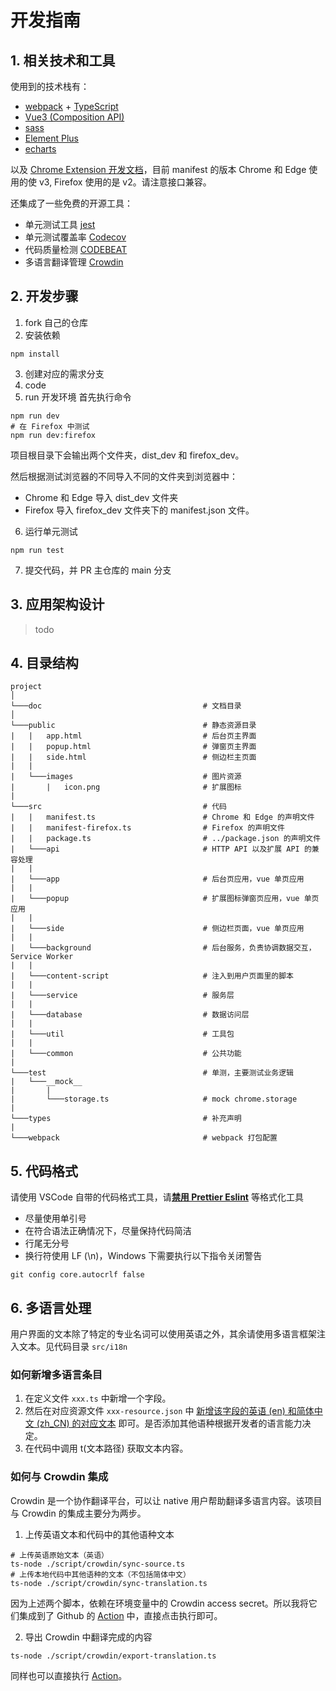 # 开发指南

## 1. 相关技术和工具

使用到的技术栈有：

-   [webpack](https://github.com/webpack/webpack) + [TypeScript](https://github.com/microsoft/TypeScript)
-   [Vue3 (Composition API)](<https://vuejs.org/api/#:~:text=defineCustomElement()-,Composition%20API,-setup()>)
-   [sass](https://github.com/sass/sass)
-   [Element Plus](https://element-plus.gitee.io/)
-   [echarts](https://github.com/apache/echarts)

以及 [Chrome Extension 开发文档](https://developer.chrome.com/docs/webstore/)，目前 manifest 的版本 Chrome 和 Edge 使用的使 v3, Firefox 使用的是 v2。请注意接口兼容。

还集成了一些免费的开源工具：

-   单元测试工具 [jest](https://jestjs.io/docs/getting-started)
-   单元测试覆盖率 [Codecov](https://app.codecov.io/gh/sheepzh/timer)
-   代码质量检测 [CODEBEAT](https://codebeat.co/projects/github-com-sheepzh-timer-main)
-   多语言翻译管理 [Crowdin](https://crowdin.com/project/timer-chrome-edge-firefox)

## 2. 开发步骤

1. fork 自己的仓库
2. 安装依赖

```shell
npm install
```

3. 创建对应的需求分支
4. code
5. run 开发环境
   首先执行命令

```shell
npm run dev
# 在 Firefox 中测试
npm run dev:firefox
```

项目根目录下会输出两个文件夹，dist_dev 和 firefox_dev。

然后根据测试浏览器的不同导入不同的文件夹到浏览器中：

-   Chrome 和 Edge 导入 dist_dev 文件夹
-   Firefox 导入 firefox_dev 文件夹下的 manifest.json 文件。

6. 运行单元测试

```shell
npm run test
```

7. 提交代码，并 PR 主仓库的 main 分支

## 3. 应用架构设计

> todo

## 4. 目录结构

```plain
project
│
└───doc                                    # 文档目录
│
└───public                                 # 静态资源目录
|   |   app.html                           # 后台页主界面
|   |   popup.html                         # 弹窗页主界面
|   |   side.html                          # 侧边栏主页面
|   |
|   └───images                             # 图片资源
|       |   icon.png                       # 扩展图标
|
└───src                                    # 代码
|   |   manifest.ts                        # Chrome 和 Edge 的声明文件
|   |   manifest-firefox.ts                # Firefox 的声明文件
|   |   package.ts                         # ../package.json 的声明文件
|   └───api                                # HTTP API 以及扩展 API 的兼容处理
|   |
|   └───app                                # 后台页应用，vue 单页应用
|   |
|   └───popup                              # 扩展图标弹窗页应用，vue 单页应用
|   |
|   └───side                               # 侧边栏页面，vue 单页应用
|   |
|   └───background                         # 后台服务，负责协调数据交互，Service Worker
|   |
|   └───content-script                     # 注入到用户页面里的脚本
|   |
|   └───service                            # 服务层
|   |
|   └───database                           # 数据访问层
|   |
|   └───util                               # 工具包
|   |
|   └───common                             # 公共功能
|
└───test                                   # 单测，主要测试业务逻辑
|   └───__mock__
|       |
|       └───storage.ts                     # mock chrome.storage
|
└───types                                  # 补充声明
|
└───webpack                                # webpack 打包配置

```

## 5. 代码格式

请使用 VSCode 自带的代码格式工具，请<u>**禁用 Prettier Eslint**</u> 等格式化工具

-   尽量使用单引号
-   在符合语法正确情况下，尽量保持代码简洁
-   行尾无分号
-   换行符使用 LF (\n)，Windows 下需要执行以下指令关闭警告

```
git config core.autocrlf false
```

## 6. 多语言处理

用户界面的文本除了特定的专业名词可以使用英语之外，其余请使用多语言框架注入文本。见代码目录 `src/i18n`

### 如何新增多语言条目

1. 在定义文件 `xxx.ts` 中新增一个字段。
2. 然后在对应资源文件 `xxx-resource.json` 中 <u>新增该字段的英语 (en) 和简体中文 (zh_CN) 的对应文本</u> 即可。是否添加其他语种根据开发者的语言能力决定。
3. 在代码中调用 t(文本路径) 获取文本内容。

### 如何与 Crowdin 集成

Crowdin 是一个协作翻译平台，可以让 native 用户帮助翻译多语言内容。该项目与 Crowdin 的集成主要分为两步。

1. 上传英语文本和代码中的其他语种文本

```
# 上传英语原始文本（英语）
ts-node ./script/crowdin/sync-source.ts
# 上传本地代码中其他语种的文本（不包括简体中文）
ts-node ./script/crowdin/sync-translation.ts
```

因为上述两个脚本，依赖在环境变量中的 Crowdin access secret。所以我将它们集成到了 Github 的 [Action](https://github.com/sheepzh/timer/actions/workflows/crowdin-sync.yml) 中，直接点击执行即可。

2. 导出 Crowdin 中翻译完成的内容

```
ts-node ./script/crowdin/export-translation.ts
```

同样也可以直接执行 [Action](https://github.com/sheepzh/timer/actions/workflows/crowdin-export.yml)。
